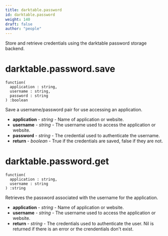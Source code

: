 ```yaml
---
title: darktable.password
id: darktable.password
weight: 140
draft: false
author: "people"
---
```


Store and retrieve credentials using the darktable password storage backend.

# darktable.password.save
```
function(
  application : string,
  username : string,
  password : string
) :boolean
```

Save a username/password pair for use accessing an application.

* **application** - _string_ - Name of application or website.
* **username** - _string_ - The username used to access the application or website.
* **password** - _string_ - The credential used to authenticate the username.
* **return** - _boolean_ - True if the credentials are saved, false if they are not.

# darktable.password.get

```
function(
  application : string,
  username : string
) :string
```

Retrieves the password associated with the username for the application.

* **application** - _string_ - Name of application or website.
* **username** - _string_ - The username used to access the application or website.
* **return** - _string_ - The credentials used to authenticate the user.  Nil is returned if there is an error or the crendentials don't exist.
